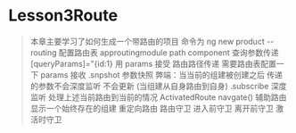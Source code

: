 # Lesson3Route

> 本章主要学习了如何生成一个带路由的项目 命令为 ng new product --routing
> 配置路由表 approutingmodule
> path component
> 查询参数传递 [queryParams]="{id:1} 用 params 接受
> 路由路径传递 需要路由表配置一下 params 接收
> .snpshot 参数快照 弊端：当当前的组建被创建之后 传递的参数不会深度监听 不会更新 (当组建从自身路由到自身)
> .subscribe 深度监听 处理上述当前路由到当前的情况
> ActivatedRoute navgate()
> 辅助路由 显示一个始终存在的组建
> 重定向路由
> 路由守卫 进入前守卫 离开前守卫 激活时守卫
